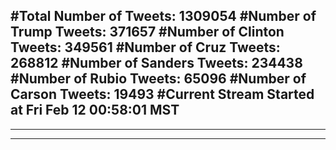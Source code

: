 #Total Number of Tweets: 1309054 
#Number of Trump Tweets: 371657
#Number of Clinton Tweets: 349561
#Number of Cruz Tweets: 268812
#Number of Sanders Tweets: 234438
#Number of Rubio Tweets: 65096
#Number of Carson Tweets: 19493
#Current Stream Started at Fri Feb 12 00:58:01 MST
---
---
---
